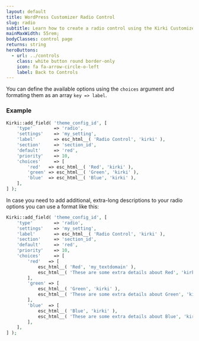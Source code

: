 ```yaml
---
layout: default
title: WordPress Customizer Radio Control
slug: radio
subtitle: Learn how to create a radio control using the Kirki Customizer Framework.
mainMaxWidth: 55rem;
bodyClasses: control page
returns: string
heroButtons:
  - url: ../controls
    class: white button round border-only
    icon: fa fa-arrow-circle-o-left
    label: Back to Controls
---
```


You can define the available options using the `choices` argument and formating them as an array `key => label`.

### Example

```php
Kirki::add_field( 'theme_config_id', [
	'type'        => 'radio',
	'settings'    => 'my_setting',
	'label'       => esc_html__( 'Radio Control', 'kirki' ),
	'section'     => 'section_id',
	'default'     => 'red',
	'priority'    => 10,
	'choices'     => [
		'red'   => esc_html__( 'Red', 'kirki' ),
		'green' => esc_html__( 'Green', 'kirki' ),
		'blue'  => esc_html__( 'Blue', 'kirki' ),
	],
] );
```

In case you need to add additional, extra-long descriptions to your radio options you can use a format like this:

```php
Kirki::add_field( 'theme_config_id', [
	'type'        => 'radio',
	'settings'    => 'my_setting',
	'label'       => esc_html__( 'Radio Control', 'kirki' ),
	'section'     => 'section_id',
	'default'     => 'red',
	'priority'    => 10,
	'choices'     => [
		'red'   => [
			esc_html__( 'Red', 'my_textdomain' ),
			esc_html__( 'These are some extra details about Red', 'kirki' ),
		],
		'green' => [
			esc_html__( 'Green', 'kirki' ),
			esc_html__( 'These are some extra details about Green', 'kirki' ),
		],
		'blue'  => [
			esc_html__( 'Blue', 'kirki' ),
			esc_html__( 'These are some extra details about Blue', 'kirki' ),
		],
	],
] );
```
